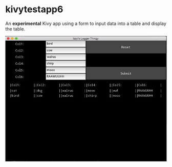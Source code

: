 kivytestapp6
=========

An **experimental** Kivy app using a form to input data into a table and display the table.



![screenshot1](screenshot1.png)

